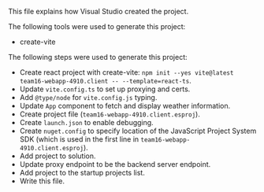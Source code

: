 This file explains how Visual Studio created the project.

The following tools were used to generate this project:
- create-vite

The following steps were used to generate this project:
- Create react project with create-vite: `npm init --yes vite@latest team16-webapp-4910.client -- --template=react-ts`.
- Update `vite.config.ts` to set up proxying and certs.
- Add `@type/node` for `vite.config.js` typing.
- Update `App` component to fetch and display weather information.
- Create project file (`team16-webapp-4910.client.esproj`).
- Create `launch.json` to enable debugging.
- Create `nuget.config` to specify location of the JavaScript Project System SDK (which is used in the first line in `team16-webapp-4910.client.esproj`).
- Add project to solution.
- Update proxy endpoint to be the backend server endpoint.
- Add project to the startup projects list.
- Write this file.
